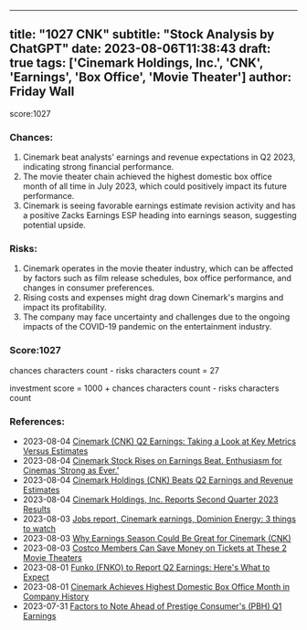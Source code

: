 
---
title: "1027 CNK"
subtitle: "Stock Analysis by ChatGPT"
date: 2023-08-06T11:38:43
draft: true
tags: ['Cinemark Holdings, Inc.', 'CNK', 'Earnings', 'Box Office', 'Movie Theater']
author: Friday Wall
---

score:1027
### Chances:
1. Cinemark beat analysts' earnings and revenue expectations in Q2 2023, indicating strong financial performance.
2. The movie theater chain achieved the highest domestic box office month of all time in July 2023, which could positively impact its future performance.
3. Cinemark is seeing favorable earnings estimate revision activity and has a positive Zacks Earnings ESP heading into earnings season, suggesting potential upside.
### Risks:
1. Cinemark operates in the movie theater industry, which can be affected by factors such as film release schedules, box office performance, and changes in consumer preferences.
2. Rising costs and expenses might drag down Cinemark's margins and impact its profitability.
3. The company may face uncertainty and challenges due to the ongoing impacts of the COVID-19 pandemic on the entertainment industry.
### Score:1027
chances characters count - risks characters count = 27

investment score = 1000 + chances characters count - risks characters count
### References:
- 2023-08-04 [Cinemark (CNK) Q2 Earnings: Taking a Look at Key Metrics Versus Estimates](https://finance.yahoo.com/news/cinemark-cnk-q2-earnings-taking-133015454.html?.tsrc=rss)
- 2023-08-04 [Cinemark Stock Rises on Earnings Beat. Enthusiasm for Cinemas ‘Strong as Ever.’](https://finance.yahoo.com/m/98e13552-bcdb-36e4-b078-c1cee390f956/cinemark-stock-rises-on.html?.tsrc=rss)
- 2023-08-04 [Cinemark Holdings (CNK) Beats Q2 Earnings and Revenue Estimates](https://finance.yahoo.com/news/cinemark-holdings-cnk-beats-q2-114507890.html?.tsrc=rss)
- 2023-08-04 [Cinemark Holdings, Inc. Reports Second Quarter 2023 Results](https://finance.yahoo.com/news/cinemark-holdings-inc-reports-second-103000119.html?.tsrc=rss)
- 2023-08-03 [Jobs report, Cinemark earnings, Dominion Energy: 3 things to watch](https://finance.yahoo.com/news/jobs-report-cinemark-earnings-dominion-155602090.html?.tsrc=rss)
- 2023-08-03 [Why Earnings Season Could Be Great for Cinemark (CNK)](https://finance.yahoo.com/news/why-earnings-season-could-great-124600262.html?.tsrc=rss)
- 2023-08-03 [Costco Members Can Save Money on Tickets at These 2 Movie Theaters](https://finance.yahoo.com/m/1e59c8bf-4e8f-3118-b6da-9c0e03276815/costco-members-can-save-money.html?.tsrc=rss)
- 2023-08-01 [Funko (FNKO) to Report Q2 Earnings: Here's What to Expect](https://finance.yahoo.com/news/funko-fnko-report-q2-earnings-121000606.html?.tsrc=rss)
- 2023-08-01 [Cinemark Achieves Highest Domestic Box Office Month in Company History](https://finance.yahoo.com/news/cinemark-achieves-highest-domestic-box-120000799.html?.tsrc=rss)
- 2023-07-31 [Factors to Note Ahead of Prestige Consumer's (PBH) Q1 Earnings](https://finance.yahoo.com/news/factors-note-ahead-prestige-consumers-143600860.html?.tsrc=rss)


                